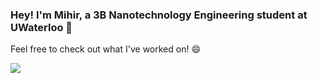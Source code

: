 ### Hey! I'm Mihir, a 3B Nanotechnology Engineering student at UWaterloo 👋
Feel free to check out what I've worked on! 😄

![](https://komarev.com/ghpvc/?username=MihirKakkar&color=red&style=flat-square)

<!--
**MihirKakkar/MihirKakkar** is a ✨ _special_ ✨ repository because its `README.md` (this file) appears on your GitHub profile.

Here are some ideas to get you started:

- 🔭 I’m currently working on ...
- 🌱 I’m currently learning ...
- 👯 I’m looking to collaborate on ...
- 🤔 I’m looking for help with ...
- 💬 Ask me about ...
- 📫 How to reach me: ...
- 😄 Pronouns: ...
- ⚡ Fun fact: ...
-->
